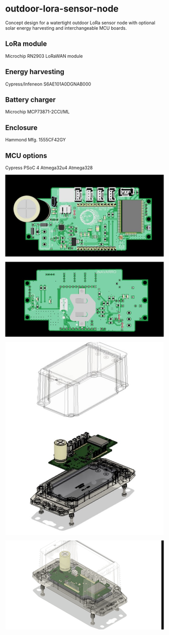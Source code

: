 # outdoor-lora-sensor-node

Concept design for a watertight outdoor LoRa sensor node with optional solar energy harvesting and interchangeable MCU boards. 


## LoRa module

Microchip RN2903 LoRaWAN module

## Energy harvesting

Cypress/Infeneon S6AE101A0DGNAB000

## Battery charger

Microchip MCP73871-2CCI/ML

## Enclosure

Hammond Mfg. 1555CF42GY

## MCU options

Cypress PSoC 4
Atmega32u4
Atmega328

![alt tag](/pictures/top.jpeg)

![alt tag](/pictures/bottom.jpeg)

![alt tag](/pictures/assembly.jpeg)

![](/pictures/aseembly.gif)

